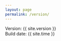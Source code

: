 ```yaml
---
layout: page
permalink: /version/
---
```


Version: {{ site.version }}  
Build date: {{ site.time }}  
